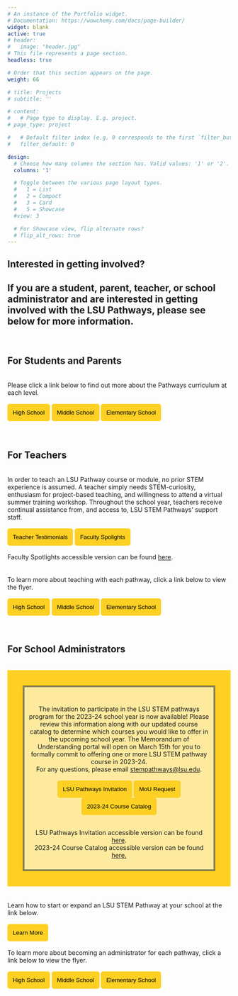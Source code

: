 ```yaml
---
# An instance of the Portfolio widget.
# Documentation: https://wowchemy.com/docs/page-builder/
widget: blank
active: true
# header:
#   image: "header.jpg"
# This file represents a page section.
headless: true

# Order that this section appears on the page.
weight: 66

# title: Projects
# subtitle: ''

# content:
#   # Page type to display. E.g. project.
# page_type: project

#   # Default filter index (e.g. 0 corresponds to the first `filter_button` instance below).
#   filter_default: 0

design:
  # Choose how many columns the section has. Valid values: '1' or '2'.
  columns: '1'

  # Toggle between the various page layout types.
  #   1 = List
  #   2 = Compact
  #   3 = Card
  #   5 = Showcase
  #view: 3

  # For Showcase view, flip alternate rows?
  # flip_alt_rows: true
---
```


## **Interested in getting involved?**
## If you are a student, parent, teacher, or school administrator and are interested in getting involved with the LSU Pathways, please see below for more information.
<br>

## For Students and Parents
<br>
Please click a link below to find out more about the Pathways curriculum at each level.
<br>
<br>
<a href="../../project/high-school/" target="_blank"><button style= "background-color:#fdd023; border: none ; border-radius: 5px; padding: 12px"> High School </button></a> <a href="../../project/middle-school/" target="_blank"><button style= "background-color:#fdd023; border: none ; border-radius: 5px; padding: 12px"> Middle School</button></a> <a href="../../project/elementary-school/" target="_blank"><button style= "background-color:#fdd023; border: none ; border-radius: 5px; padding: 12px"> Elementary School </button></a>
<br>
<br>


<br>

## For Teachers
<br>
In order to teach an LSU Pathway course or module, no prior STEM experience is assumed. A teacher simply needs STEM-curiosity, enthusiasm for project-based teaching, and willingness to attend a virtual summer training workshop. Throughout the school year, teachers receive continual assistance from, and access to, LSU STEM Pathways’ support staff.
<br>
<br>
<a href="../../brochures/Testimonials.pdf" target="_blank"> <button style= "background-color:#fdd023; border: none ; border-radius: 5px; padding: 12px"> Teacher Testimonials</button></a> <a href="../../brochures/Spotlights.pdf" target="_blank"> <button style= "background-color:#fdd023; border: none ; border-radius: 5px; padding: 12px"> Faculty Spolights</button></a>
<br>
<br>
Faculty Spotlights accessible version can be found <a href="https://docs.google.com/document/d/1xSkhScopz61YqVoay-tMOYEr7fFw2thKiQI7TkGqB6Q"> here</a>.
<br>
<br>
<br>
To learn more about teaching with each pathway, click a link below to view the flyer.
<br>
<br>
<a href="../../brochures/TeacherFlyers.pdf" target="_blank"><button style= "background-color:#fdd023; border: none ; border-radius: 5px; padding: 12px"> High School</button></a> <a href="../../brochures/MiddleSchoolFlyer.pdf" target="_blank"><button style= "background-color:#fdd023; border: none ; border-radius: 5px; padding: 12px"> Middle School</button></a> <a href="../../brochures/ElementaryBrochure.pdf" target="_blank"> <button style= "background-color:#fdd023; border: none ; border-radius: 5px; padding: 12px"> Elementary School</button></a>
<br>
<br>


<br>

## For School Administrators
<br>
<div style="background-color:#fdd023; padding: 35px ">

<div style="background-color:#ffffff90; font-color: #000000; border-style: double; padding: 10px">
<br>
<center>

The invitation to participate in the LSU STEM pathways program for the 2023-24 school year is now available! Please review this information along with our updated course catalog to determine which courses you would like to offer in the upcoming school year. The Memorandum of Understanding portal will open on March 15th for you to formally commit to offering one or more LSU STEM pathway course in 2023-24. 
<br>
For any questions, please email <a href="mailto:stempathways@lsu.edu">stempathways@lsu.edu</a>.
<br>
<br>
<a href="../../brochures/PathwaysInvitation.pdf" target="_blank"><button style= "background-color:#fdd023; border: none ; border-radius: 5px; padding: 12px"> LSU Pathways Invitation </button></a> <a href="https://college-readiness.lsu.edu/pathways/mou/request" target="_blank"><button style= "background-color:#fdd023; border: none ; border-radius: 5px; padding: 12px"> MoU Request </button></a> <a href="https://docs.google.com/document/d/1fmxepxWRI29BcZZF4nNAClH-a9RUafCg9PGTJMtgEa0" target="_blank"><button style= "background-color:#fdd023; border: none ; border-radius: 5px; padding: 12px"> 2023-24 Course Catalog </button></a>
<br>
<br>

LSU Pathways Invitation accessible version can be found <a href= "https://docs.google.com/document/d/1Z8_nO-yOT3vCmhjUWEI2_6lAQZ2_c4i8sbxVfDDzmys"> here</a>. 
<br>
2023-24 Course Catalog accessible version can be found<a href= "https://docs.google.com/document/d/1fmxepxWRI29BcZZF4nNAClH-a9RUafCg9PGTJMtgEa0"> here.</a>

 </center>
 </div>
</div>
<br>
<br>
Learn how to start or expand an LSU STEM Pathway at your school at the link below.
<br>
<br>
<a href="../../brochures/Slide-School.pdf" target="_blank"><button style= "background-color:#fdd023; border: none ; border-radius: 5px; padding: 12px">Learn More</button></a>
<br>
<br>
To learn more about becoming an administrator for each pathway, click a link below to view the flyer.
<br>
<br>
<a href="../../brochures/AdminFlyers.pdf" target="_blank"><button style= "background-color:#fdd023; border: none ; border-radius: 5px; padding: 12px">High School</button></a> <a href="../../brochures/MiddleSchoolFlyer.pdf" target="_blank"><button style= "background-color:#fdd023; border: none ; border-radius: 5px; padding: 12px"> Middle School</button></a> <a href="../../brochures/ElementaryBrochure.pdf" target="_blank"><button style= "background-color:#fdd023; border: none ; border-radius: 5px; padding: 12px"> Elementary School</button></a> 
<br></br>
 